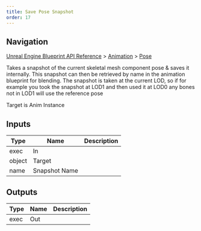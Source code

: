 ```yaml
---
title: Save Pose Snapshot
order: 17
---
```

## Navigation

[Unreal Engine Blueprint API Reference](https://dev.epicgames.com/documentation/en-us/unreal-engine/BlueprintAPI) > [Animation](https://dev.epicgames.com/documentation/en-us/unreal-engine/BlueprintAPI/Animation) > [Pose](https://dev.epicgames.com/documentation/en-us/unreal-engine/BlueprintAPI/Animation/Pose)

Takes a snapshot of the current skeletal mesh component pose & saves it internally.
This snapshot can then be retrieved by name in the animation blueprint for blending.
The snapshot is taken at the current LOD, so if for example you took the snapshot at LOD1 and then used it at LOD0 any bones not in LOD1 will use the reference pose

Target is Anim Instance

## Inputs

| Type | Name | Description |
| --- | --- | --- |
| exec | In |  |
| object | Target |  |
| name | Snapshot Name |  |

## Outputs

| Type | Name | Description |
| --- | --- | --- |
| exec | Out |  |
